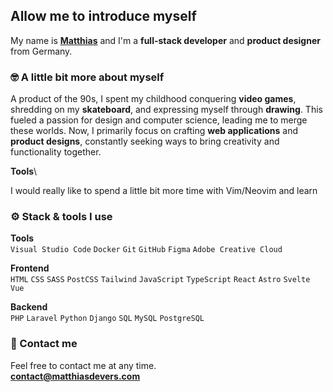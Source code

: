 ## Allow me to introduce myself

My name is **[Matthias](https://matthiasdevers.com)** and I'm a **full-stack developer** and **product designer** from Germany.

### 🤓 A little bit more about myself

A product of the 90s, I spent my childhood conquering **video games**, shredding on my **skateboard**, and expressing myself through **drawing**. This fueled a passion for design and computer science, leading me to merge these worlds. Now, I primarily focus on crafting **web applications** and **product designs**, constantly seeking ways to bring creativity and functionality together.

**Tools**\

I would really like to spend a little bit more time with Vim/Neovim and learn 

### ⚙️ Stack & tools I use

**Tools**\
`Visual Studio Code` `Docker` `Git` `GitHub` `Figma` `Adobe Creative Cloud`

**Frontend**\
`HTML` `CSS` `SASS` `PostCSS` `Tailwind` `JavaScript` `TypeScript` `React` `Astro` `Svelte` `Vue`

**Backend**\
`PHP` `Laravel` `Python` `Django` `SQL` `MySQL` `PostgreSQL`

### 📧 Contact me

Feel free to contact me at any time.\
**[contact@matthiasdevers.com](mailto:contact@matthiasdevers.com)**
